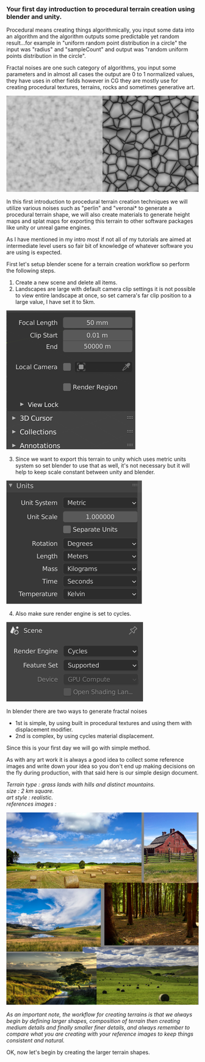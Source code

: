 ### Your first day introduction to procedural terrain creation using blender and unity.

Procedural means creating things algorithmically, you input some data into an algorithm and the algorithm outputs some predictable yet random result...for example in "uniform random point distribution in a circle" the input was "radius" and "sampleCount" and output was "random uniform points distribution in the circle".

Fractal noises are one such category of algorithms, you input some parameters and in almost all cases the output are 0 to 1 normalized values, they have uses in other fields however in CG they are mostly use for creating procedural textures, terrains, rocks and sometimes generative art.

![NoiseExamples](images/noiseExamples.jpg "Left: PerlinNoise Right: VoronoiNoise")

In this first introduction to procedural terrain creation techniques we will utilize various noises such as "perlin" and "veronai* to generate a procedural terrain shape, we will also create materials to generate height maps and splat maps for exporting this terrain to other software packages like unity or unreal game engines.

As I have mentioned in my intro most if not all of my tutorials are aimed at intermediate level users so fair bit of knowledge of whatever software you are using is expected.

First let's setup blender scene for a terrain creation workflow so perform the following steps.
1. Create a new scene and delete all items. 
2. Landscapes are large with default camera clip settings it is not possible to view entire landscape at once, so set camera's far clip position to a large value, I have set it to 5km.

![Image](images/2021-12/blender_fpA7Ib6osH.png)

3. Since we want to export this terrain to unity which uses metric units system so set blender to use that as well, it's not necessary but it will help to keep scale constant between unity and blender. 

![Image](images/2021-12/blender_lFnddwqrEH.png) 

4. Also make sure render engine is set to cycles. 

![Image](images/2021-12/blender_kTXITvzhWS.png)

In blender there are two ways to generate fractal noises 
* 1st is simple, by using built in procedural textures and using them with displacement modifier.
* 2nd is complex, by using cycles material displacement.

Since this is your first day we will go with simple method.

As with any art work it is always a good idea to collect some reference images and write down your idea so you don't end up making decisions on the fly during production, with that said here is our simple design document.

*Terrain type : grass lands with hills and distinct mountains.  
size : 2 km square.  
art style : realistic.  
references images :*

![Image](images/referenceImages.jpg "Reference Images")

*As an important note, the workflow for creating terrains is that we always begin by defining larger shapes, composition of terrain then creating medium details and finally smaller finer details, and always remember to compare what you are creating with your reference images to keep things consistent and natural.*

OK, now let's begin by creating the larger terrain shapes.